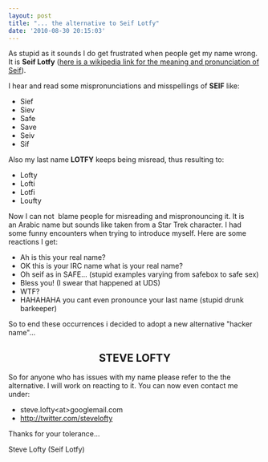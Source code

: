 ```yaml
---
layout: post
title: "... the alternative to Seif Lotfy"
date: '2010-08-30 20:15:03'
---
```


As stupid as it sounds I do get frustrated when people get my name wrong.
It is <strong>Seif Lotfy</strong> (<a href="http://en.wikipedia.org/wiki/Saif">here is a wikipedia link for the meaning and pronunciation of Seif</a>).

I hear and read some mispronunciations and misspellings of <strong>SEIF</strong> like:
<ul>
	<li>Sief</li>
	<li>Siev</li>
	<li>Safe</li>
	<li>Save</li>
	<li>Seiv</li>
	<li>Sif</li>
</ul>
Also my last name <strong>LOTFY</strong> keeps being misread, thus resulting to:
<ul>
	<li>Lofty</li>
	<li>Lofti</li>
	<li>Lotfi</li>
	<li>Loufty</li>
</ul>
Now I can not  blame people for misreading and mispronouncing it. It is an Arabic name but sounds like taken from a Star Trek character. I had some funny encounters when trying to introduce myself. Here are some reactions I get:
<ul>
	<li>Ah is this your real name?</li>
	<li>OK this is your IRC name what is your real name?</li>
	<li>Oh seif as in SAFE... (stupid examples varying from safebox to safe sex)</li>
	<li>Bless you! (I swear that happened at UDS)</li>
	<li>WTF?</li>
	<li>HAHAHAHA you cant even pronounce your last name (stupid drunk barkeeper)</li>
</ul>
So to end these occurrences i decided to adopt a new alternative "hacker name"...
<h2 style="text-align: center;"><strong>STEVE LOFTY</strong></h2>
<strong>
</strong>

So for anyone who has issues with my name please refer to the the alternative. I will work on reacting to it. You can now even contact me under:
<ul>
	<li>steve.lofty&lt;at&gt;googlemail.com</li>
	<li><a href="http://twitter.com/stevelofty">http://twitter.com/stevelofty</a></li>
</ul>
Thanks for your tolerance...

Steve Lofty (Seif Lotfy)